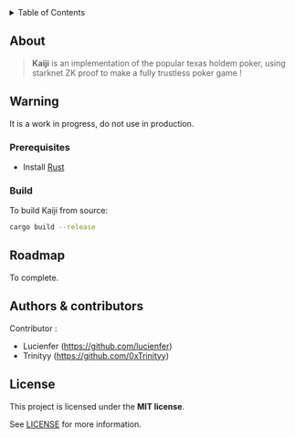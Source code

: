 <details>
<summary>Table of Contents</summary>

- [About](#about)
- [Warning](#warning)

- [Prerequisites](#prerequisites)
  - [Build](#build)
- [Roadmap](#roadmap)
- [Authors \& contributors](#authors--contributors)
- [License](#license)

</details>

## About

>**Kaiji** is an implementation of the popular texas holdem poker, using starknet ZK proof to make a fully trustless poker game !


## Warning

It is a work in progress, do not use in production.

### Prerequisites

- Install [Rust](https://www.rust-lang.org/tools/install)

### Build

To build Kaiji from source:

```bash
cargo build --release
```

## Roadmap

  To complete.

## Authors & contributors

Contributor :
  - Lucienfer (https://github.com/lucienfer)
  - Trinityy (https://github.com/0xTrinityy)

## License

This project is licensed under the **MIT license**.

See [LICENSE](LICENSE) for more information.
